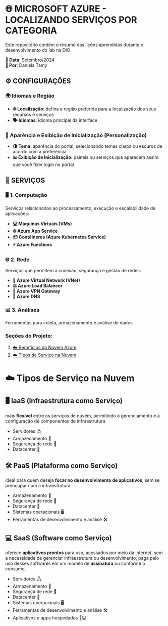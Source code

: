 # 🌐 MICROSOFT AZURE - LOCALIZANDO SERVIÇOS POR CATEGORIA
Este repositório contém o resumo das lições aprendidas durante o desenvolvimento do lab na DIO

**📅 Data**: Setembro/2024  
**👤 Por**: Daniela Tamy

## ⚙️ CONFIGURAÇÕES

### 🌍 Idiomas e Região
- **🌐 Localização**: defina a região preferida para a localização dos seus recursos e serviços
- **🗣️ Idiomas**: idioma principal da interface

### 🎨 Aparência e Exibição de Inicialização (Personalização)
- **🌗 Tema**: aparência do portal, selecionando temas claros ou escuros de acordo com a preferência
- **📊 Exibição de Inicialização**: painéis ou serviços que aparecem assim que você fizer login no portal


## 🔧 SERVIÇOS

### 🖥️ 1. Computação
Serviços relacionados ao processamento, execução e escalabilidade de aplicações:

- **💻 Máquinas Virtuais (VMs)**
- **🌐 Azure App Service**
- **📦 Contêineres (Azure Kubernetes Service)**
- **⚡ Azure Functions**

### 🌐 2. Rede
Serviços que permitem a conexão, segurança e gestão de redes:

- **🔗 Azure Virtual Network (VNet)**
- **⚖️ Azure Load Balancer**
- **🔐 Azure VPN Gateway**
- **📡 Azure DNS**

### 📊 3. Análises
Ferramentas para coleta, armazenamento e análise de dados

### Seções do Projeto:

1. [☁️ Benefícios da Nuvem Azure](beneficiosNuvemAzure.md) 
2. [☁️ Tipos de Serviço na Nuvem](tiposServicos.md) 


   

# ☁️ Tipos de Serviço na Nuvem

## 🖥️ IaaS (Infraestrutura como Serviço)
mais **flexível** entre os serviços de nuvem, permitindo o gerenciamento e a configuração de componentes de infraestrutura
- Servidores 🖧
- Armazenamento 💾
- Segurança de rede 🔐
- Datacenter 🏢

## 🛠️ PaaS (Plataforma como Serviço)
ideal para quem deseja **focar no desenvolvimento de aplicativos**, sem se preocupar com a infraestrutura 
- Armazenamento 💾
- Segurança de rede 🔐
- Datacenter 🏢
- Sistemas operacionais 🖥️
- Ferramentas de desenvolvimento e análise 🛠️

## 💻 SaaS (Software como Serviço)
oferece **aplicativos prontos** para uso, acessados por meio da internet, sem a necessidade de gerenciar infraestrutura ou desenvolvimento, paga pelo uso desses softwares em um modelo de **assinatura** ou conforme o consumo.
- Servidores 🖧
- Armazenamento 💾
- Segurança de rede 🔐
- Datacenter 🏢
- Sistemas operacionais 🖥️
- Ferramentas de desenvolvimento e análise 🛠️
- Aplicativos e apps hospedados 📱💻










